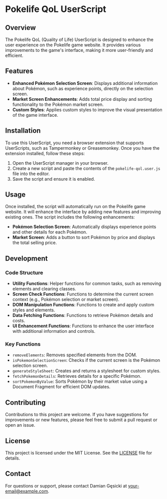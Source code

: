# Pokelife QoL UserScript

## Overview

The Pokelife QoL (Quality of Life) UserScript is designed to enhance the user experience on the Pokelife game website. It provides various improvements to the game's interface, making it more user-friendly and efficient.

## Features

- **Enhanced Pokémon Selection Screen**: Displays additional information about Pokémon, such as experience points, directly on the selection screen.
- **Market Screen Enhancements**: Adds total price display and sorting functionality to the Pokémon market screen.
- **Custom Styles**: Applies custom styles to improve the visual presentation of the game interface.

## Installation

To use this UserScript, you need a browser extension that supports UserScripts, such as Tampermonkey or Greasemonkey. Once you have the extension installed, follow these steps:

1. Open the UserScript manager in your browser.
2. Create a new script and paste the contents of the `pokelife-qol.user.js` file into the editor.
3. Save the script and ensure it is enabled.

## Usage

Once installed, the script will automatically run on the Pokelife game website. It will enhance the interface by adding new features and improving existing ones. The script includes the following enhancements:

- **Pokémon Selection Screen**: Automatically displays experience points and other details for each Pokémon.
- **Market Screen**: Adds a button to sort Pokémon by price and displays the total selling price.

## Development

### Code Structure

- **Utility Functions**: Helper functions for common tasks, such as removing elements and clearing classes.
- **Screen Check Functions**: Functions to determine the current screen context (e.g., Pokémon selection or market screen).
- **DOM Manipulation Functions**: Functions to create and apply custom styles and elements.
- **Data Fetching Functions**: Functions to retrieve Pokémon details and costs.
- **UI Enhancement Functions**: Functions to enhance the user interface with additional information and controls.

### Key Functions

- `removeElements`: Removes specified elements from the DOM.
- `isPokemonSelectionScreen`: Checks if the current screen is the Pokémon selection screen.
- `generateStyleSheet`: Creates and returns a stylesheet for custom styles.
- `fetchPokemonDetails`: Retrieves details for a specific Pokémon.
- `sortPokemonByValue`: Sorts Pokémon by their market value using a Document Fragment for efficient DOM updates.

## Contributing

Contributions to this project are welcome. If you have suggestions for improvements or new features, please feel free to submit a pull request or open an issue.

## License

This project is licensed under the MIT License. See the [LICENSE](LICENSE) file for details.

## Contact

For questions or support, please contact Damian Gęsicki at [your-email@example.com](mailto:your-email@example.com).